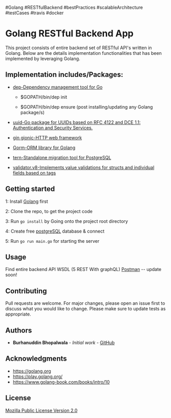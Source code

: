 #Golang #RESTfulBackend #bestPractices #scalableArchitecture #testCases #travis #docker

# Golang RESTful Backend App

This project consists of entire backend set of RESTful API's written in Golang. Below are the details implementation functionalities that has been implemented by leveraging Golang.

## Implementation includes/Packages: 

- [dep-Dependency management tool for Go](https://github.com/golang/dep)

    - $GOPATH/bin/dep init 

    - $GOPATH/bin/dep ensure (post installing/updating any Golang package/s)

- [uuid-Go package for UUIDs based on RFC 4122 and DCE 1.1: Authentication and Security Services. ](https://github.com/google/uuid)

- [gin gionic-HTTP web framework ](https://github.com/gin-gonic/gin)

- [Gorm-ORM library for Golang](https://gorm.io/)

- [tern-Standalone migration tool for PostgreSQL](https://github.com/jackc/tern)

- [validator.v8-Implements value validations for structs and individual fields based on tags](https://gopkg.in/go-playground/validator.v8)

## Getting started

1: Install [Golang](https://Golang.org/doc/install) first

2: Clone the repo, to get the project code

3: Run `go install` by Going onto the project root directory

4: Create free [postgreSQL](https://www.elephantsql.com/) database & connect

5: Run `go run main.go` for starting the server

## Usage

Find entire backend API WSDL (5 REST With graphQL) [Postman]() -- update soon!

## Contributing

Pull requests are welcome. For major changes, please open an issue first to discuss what you would like to change. Please make sure to update tests as appropriate.

## Authors

-   **Burhanuddin Bhopalwala** - _Initial work_ - [GitHub](https://github.com/burhanuddinbhopalwala)

## Acknowledgments

-   https://golang.org
-   https://play.golang.org/
-   https://www.golang-book.com/books/intro/10

## License

[Mozilla Public License Version 2.0](https://www.mozilla.org/en-US/MPL/2.0/)
